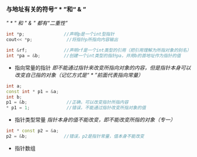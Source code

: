 ### 与地址有关的符号“ * ”和“ & ”
*" * "  和 " & " 都有“二重性”*
```c++
int *p;               //声明p是一个int型指针
cout<< *p;             //将指针p所指向内容输出

int &rf;              //声明rf是一个int类型的引用（把引用理解为所指对象的别名）
int *pa = &b;         //创建一个int类型的指针pa，并用b的首地址作为指针的值
```
* 指向常量的指针
*即不能通过指针来改变所指向对象的内容，但是指针本身可以改变自己指的对象（记忆方式是“ * ”前面代表指向常量）*
```c++
int a;
const int * p1 = &a;        
int b;
p1 = &b;               //正确，可以改变指针所指内容
* p1 = 1;              //错误，不能通过指针改变所指对象的值
```

* 指针类型常量
*指针本身的值不能改变，即不能改变所指的对象（专一）*
```c++
int * const p2 = &a;
p2 = &b;              //错误，p2是指针常量，值本身不能改变
```
* 指针数组
